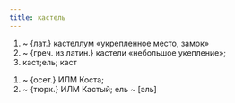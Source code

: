 ```yaml
---
title: кастель
---
```


1. ~ {лат.} кастеллум «укрепленное место, замок»
2. ~ {греч. из латин.} кастели «небольшое укепление»;
3. каст;ель; каст
1) ~ {осет.} ИЛМ Коста;
2) ~ {тюрк.} ИЛМ Кастый; ель ~ [эль]
